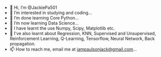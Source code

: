 - 👋 Hi, I’m @JackiePa501
- 👀 I’m interested in studying and coding...
- 🌱 I’m done learning Core Python...
- 💞️ I’m now learning Data Science...
- 💙 I have learnt the use Numpy, Scipy, Matplotlib etc.
- 🌈 I've also learnt about Regression, KNN, Supervised and Unsupervised,
     Reinforcement Learning, Q-Learning, Tensorflow, Neural Network, Back propagation.
- 📫 How to reach me, email me at iampaulsonjack@gmail.com...

<!---
JackiePa501/JackiePa501 is a ✨ special ✨ repository because its `README.md` (this file) appears on your GitHub profile.
You can click the Preview link to take a look at your changes.
--->
